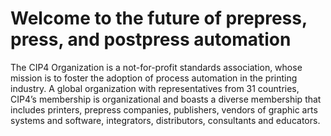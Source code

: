 # Welcome to the future of prepress, press, and postpress automation
The CIP4 Organization is a not-for-profit standards association, whose mission is to foster the adoption of process automation in the printing industry. 
A global organization with representatives from 31 countries, CIP4’s membership is organizational and boasts a diverse membership that includes printers,
prepress companies, publishers, vendors of graphic arts systems and software, integrators, distributors, consultants and educators.
